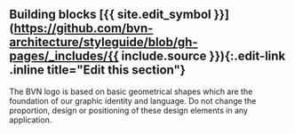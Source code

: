 ## Building blocks [{{ site.edit_symbol }}](https://github.com/bvn-architecture/styleguide/blob/gh-pages/_includes/{{ include.source }}){:.edit-link .inline title="Edit this section"}

The BVN logo is based on basic geometrical shapes which are the foundation of our graphic identity and language.
Do not change the proportion, design or positioning of these design elements in any application.
